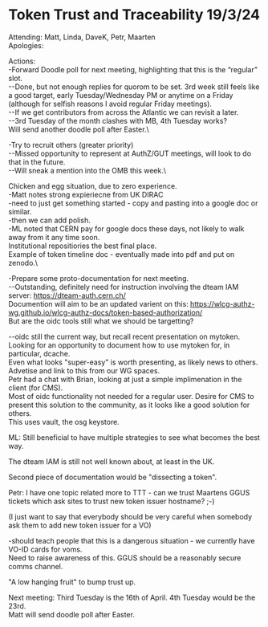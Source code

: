 Token Trust and Traceability 19/3/24
===
Attending: Matt, Linda, DaveK, Petr, Maarten\
Apologies:

Actions:\
-Forward Doodle poll for next meeting, highlighting that this is the “regular” slot.\
--Done, but not enough replies for quorom to be set. 3rd week still feels like a good target, early Tuesday/Wednesday PM or anytime on a Friday (although for selfish reasons I avoid regular Friday meetings).\
--If we get contributors from across the Atlantic we can revisit a later.\
--3rd Tuesday of the month clashes with MB, 4th Tuesday works?\
Will send another doodle poll after Easter.\

-Try to recruit others (greater priority)\
--Missed opportunity to represent at AuthZ/GUT meetings, will look to do that in the future.\
--Will sneak a mention into the OMB this week.\

Chicken and egg situation, due to zero experience.\
-Matt notes strong expieriecne from UK DIRAC\
-need to just get something started - copy and pasting into a google doc or similar.\
-then we can add polish.\
-ML noted that CERN pay for google docs these days, not likely to walk away from it any time soon.\
Institutional repositiories the best final place.\
Example of token timeline doc - eventually made into pdf and put on zenodo.\

-Prepare some proto-documentation for next meeting.\
--Outstanding, definitely need for instruction involving the dteam IAM server: https://dteam-auth.cern.ch/ \
Documention will aim to be an updated varient on this: https://wlcg-authz-wg.github.io/wlcg-authz-docs/token-based-authorization/ \
But are the oidc tools still what we should be targetting?

--oidc still the current way, but recall recent presentation on mytoken.\
Looking for an opportunity to document how to use mytoken for, in particular, dcache.\
Even what looks "super-easy" is worth presenting, as likely news to others.\
Advetise and link to this from our WG spaces.\
Petr had a chat with Brian, looking at just a simple implimenation in the client (for CMS).\
Most of oidc functionality not needed for a regular user. Desire for CMS to present this solution to the community, as it looks like a good solution for others.\
This uses vault, the osg keystore. 

ML: Still beneficial to have multiple strategies to see what becomes the best way.

The dteam IAM is still not well known about, at least in the UK.

Second piece of documentation would be "dissecting a token".

Petr: I have one topic related more to TTT - can we trust Maartens GGUS tickets which ask sites to trust new token issuer hostname? ;-)

(I just want to say that everybody should be very careful when somebody ask them to add new token issuer for a VO) 

-should teach people that this is a dangerous situation - we currently have VO-ID cards for voms.\
Need to raise awareness of this. GGUS should be a reasonably secure comms channel.

"A low hanging fruit" to bump trust up.

Next meeting: Third Tuesday is the 16th of April. 4th Tuesday would be the 23rd.\
Matt will send doodle poll after Easter.
